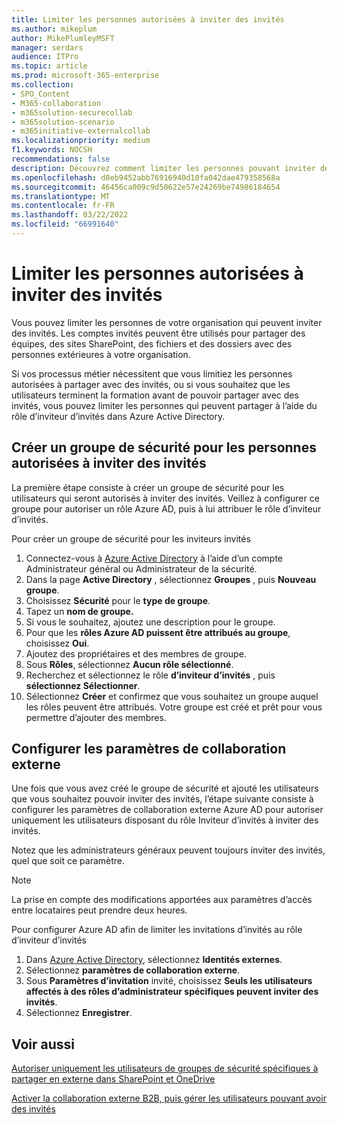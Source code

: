 ```yaml
---
title: Limiter les personnes autorisées à inviter des invités
ms.author: mikeplum
author: MikePlumleyMSFT
manager: serdars
audience: ITPro
ms.topic: article
ms.prod: microsoft-365-enterprise
ms.collection:
- SPO_Content
- M365-collaboration
- m365solution-securecollab
- m365solution-scenario
- m365initiative-externalcollab
ms.localizationpriority: medium
f1.keywords: NOCSH
recommendations: false
description: Découvrez comment limiter les personnes pouvant inviter des invités dans votre organisation.
ms.openlocfilehash: d8eb9452abb76916940d10fa042dae479358568a
ms.sourcegitcommit: 46456ca009c9d50622e57e24269be74986184654
ms.translationtype: MT
ms.contentlocale: fr-FR
ms.lasthandoff: 03/22/2022
ms.locfileid: "66991640"
---
```

# <a name="limit-who-can-invite-guests"></a>Limiter les personnes autorisées à inviter des invités

Vous pouvez limiter les personnes de votre organisation qui peuvent inviter des invités. Les comptes invités peuvent être utilisés pour partager des équipes, des sites SharePoint, des fichiers et des dossiers avec des personnes extérieures à votre organisation.

Si vos processus métier nécessitent que vous limitiez les personnes autorisées à partager avec des invités, ou si vous souhaitez que les utilisateurs terminent la formation avant de pouvoir partager avec des invités, vous pouvez limiter les personnes qui peuvent partager à l’aide du rôle d’inviteur d’invités dans Azure Active Directory.

## <a name="create-a-security-group-for-people-allowed-to-invite-guests"></a>Créer un groupe de sécurité pour les personnes autorisées à inviter des invités

La première étape consiste à créer un groupe de sécurité pour les utilisateurs qui seront autorisés à inviter des invités. Veillez à configurer ce groupe pour autoriser un rôle Azure AD, puis à lui attribuer le rôle d’inviteur d’invités.

Pour créer un groupe de sécurité pour les inviteurs invités
1. Connectez-vous à [Azure Active Directory](https://aad.portal.azure.com) à l’aide d’un compte Administrateur général ou Administrateur de la sécurité.
1. Dans la page **Active Directory** , sélectionnez **Groupes** , puis **Nouveau groupe**.
1. Choisissez **Sécurité** pour le **type de groupe**.
1. Tapez un **nom de groupe.** 
1. Si vous le souhaitez, ajoutez une description pour le groupe.
1. Pour que les **rôles Azure AD puissent être attribués au groupe**, choisissez **Oui**.
1. Ajoutez des propriétaires et des membres de groupe.
1. Sous **Rôles**, sélectionnez **Aucun rôle sélectionné**.
1. Recherchez et sélectionnez le rôle **d’inviteur d’invités** , puis **sélectionnez Sélectionner**.
1. Sélectionnez **Créer** et confirmez que vous souhaitez un groupe auquel les rôles peuvent être attribués. Votre groupe est créé et prêt pour vous permettre d’ajouter des membres.

## <a name="configure-external-collaboration-settings"></a>Configurer les paramètres de collaboration externe

Une fois que vous avez créé le groupe de sécurité et ajouté les utilisateurs que vous souhaitez pouvoir inviter des invités, l’étape suivante consiste à configurer les paramètres de collaboration externe Azure AD pour autoriser uniquement les utilisateurs disposant du rôle Inviteur d’invités à inviter des invités.

Notez que les administrateurs généraux peuvent toujours inviter des invités, quel que soit ce paramètre.

> [!NOTE]
> La prise en compte des modifications apportées aux paramètres d’accès entre locataires peut prendre deux heures.

Pour configurer Azure AD afin de limiter les invitations d’invités au rôle d’inviteur d’invités
1. Dans [Azure Active Directory](https://aad.portal.azure.com/), sélectionnez **Identités externes**.
1. Sélectionnez **paramètres de collaboration externe**.
1. Sous **Paramètres d’invitation** invité, choisissez **Seuls les utilisateurs affectés à des rôles d’administrateur spécifiques peuvent inviter des invités**.
1. Sélectionnez **Enregistrer**.

## <a name="related-topics"></a>Voir aussi

[Autoriser uniquement les utilisateurs de groupes de sécurité spécifiques à partager en externe dans SharePoint et OneDrive](/sharepoint/manage-security-groups)

[Activer la collaboration externe B2B, puis gérer les utilisateurs pouvant avoir des invités](/azure/active-directory/external-identities/delegate-invitations)